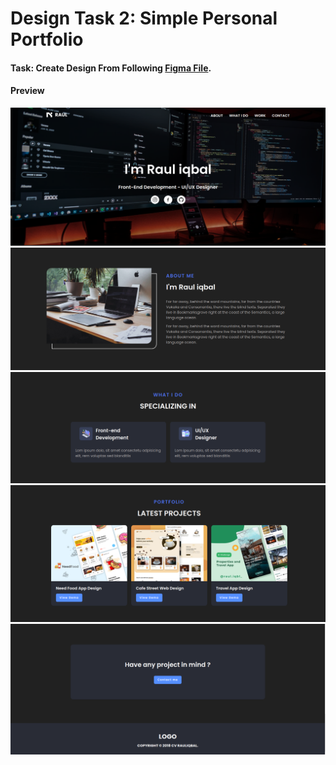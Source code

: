 # Design Task 2: Simple Personal Portfolio

#### Task: Create Design From Following [Figma File](https://www.figma.com/file/oTkJ02RoXScgjWeJHnXQB4/Simple-Personal-Portfolio-Wesbsite---Dark-Mode-(Community)-(Copy)?node-id=0%3A1&t=F1yELNa45ycg0k2T-0).


#### Preview
![](README_ASSETS/Design_Task_2_Img1.png)
![](README_ASSETS/Design_Task_2_Img2.png)
![](README_ASSETS/Design_Task_2_Img3.png)
![](README_ASSETS/Design_Task_2_Img4.png)
![](README_ASSETS/Design_Task_2_Img5.png)

